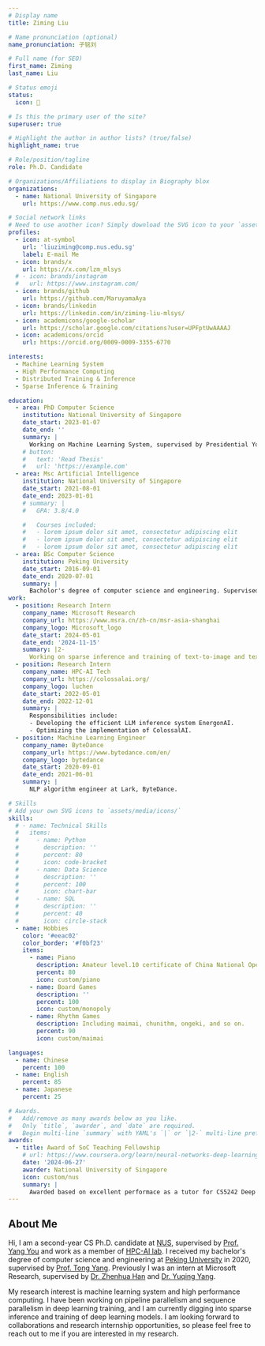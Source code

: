 ```yaml
---
# Display name
title: Ziming Liu

# Name pronunciation (optional)
name_pronunciation: 子铭刘

# Full name (for SEO)
first_name: Ziming
last_name: Liu

# Status emoji
status:
  icon: 🚀

# Is this the primary user of the site?
superuser: true

# Highlight the author in author lists? (true/false)
highlight_name: true

# Role/position/tagline
role: Ph.D. Candidate

# Organizations/Affiliations to display in Biography blox
organizations:
  - name: National University of Singapore
    url: https://www.comp.nus.edu.sg/

# Social network links
# Need to use another icon? Simply download the SVG icon to your `assets/media/icons/` folder.
profiles:
  - icon: at-symbol
    url: 'liuziming@comp.nus.edu.sg'
    label: E-mail Me
  - icon: brands/x
    url: https://x.com/lzm_mlsys
  # - icon: brands/instagram
  #   url: https://www.instagram.com/
  - icon: brands/github
    url: https://github.com/MaruyamaAya
  - icon: brands/linkedin
    url: https://linkedin.com/in/ziming-liu-mlsys/
  - icon: academicons/google-scholar
    url: https://scholar.google.com/citations?user=UPFptUwAAAAJ
  - icon: academicons/orcid
    url: https://orcid.org/0009-0009-3355-6770

interests:
  - Machine Learning System
  - High Performance Computing
  - Distributed Training & Inference
  - Sparse Inference & Training

education:
  - area: PhD Computer Science
    institution: National University of Singapore
    date_start: 2023-01-07
    date_end: ''
    summary: |
      Working on Machine Learning System, supervised by Presidential Young Professor Yang You.
    # button:
    #   text: 'Read Thesis'
    #   url: 'https://example.com'
  - area: Msc Artificial Intelligence
    institution: National University of Singapore
    date_start: 2021-08-01
    date_end: 2023-01-01
    # summary: |
    #   GPA: 3.8/4.0

    #   Courses included:
    #   - lorem ipsum dolor sit amet, consectetur adipiscing elit
    #   - lorem ipsum dolor sit amet, consectetur adipiscing elit
    #   - lorem ipsum dolor sit amet, consectetur adipiscing elit
  - area: BSc Computer Science
    institution: Peking University
    date_start: 2016-09-01
    date_end: 2020-07-01
    summary: |
      Bacholor's degree of computer science and engineering. Supervised by Prof. Tong Yang.
work:
  - position: Research Intern
    company_name: Microsoft Research
    company_url: https://www.msra.cn/zh-cn/msr-asia-shanghai
    company_logo: Microsoft_logo
    date_start: 2024-05-01
    date_end: '2024-11-15'
    summary: |2-
      Working on sparse inference and training of text-to-image and text-to-video models. Supervised by Dr. Zhenhua Han and Dr. Yuqing Yang. Awarded the "Stars of Tomorrow" Certificate from MSRA (top 10% intern).
  - position: Research Intern
    company_name: HPC-AI Tech
    company_url: https://colossalai.org/
    company_logo: luchen
    date_start: 2022-05-01
    date_end: 2022-12-01
    summary: |
      Responsibilities include:
      - Developing the efficient LLM inference system EnergonAI.
      - Optimizing the implementation of ColossalAI.
  - position: Machine Learning Engineer
    company_name: ByteDance
    company_url: https://www.bytedance.com/en/
    company_logo: bytedance
    date_start: 2020-09-01
    date_end: 2021-06-01
    summary: |
      NLP algorithm engineer at Lark, ByteDance.

# Skills
# Add your own SVG icons to `assets/media/icons/`
skills:
  # - name: Technical Skills
  #   items:
  #     - name: Python
  #       description: ''
  #       percent: 80
  #       icon: code-bracket
  #     - name: Data Science
  #       description: ''
  #       percent: 100
  #       icon: chart-bar
  #     - name: SQL
  #       description: ''
  #       percent: 40
  #       icon: circle-stack
  - name: Hobbies
    color: '#eeac02'
    color_border: '#f0bf23'
    items:
      - name: Piano
        description: Amateur level.10 certificate of China National Opera & Dance Drama Theater. Also played in an Anisong band in Peking University.
        percent: 80
        icon: custom/piano
      - name: Board Games
        description: ''
        percent: 100
        icon: custom/monopoly
      - name: Rhythm Games
        description: Including maimai, chunithm, ongeki, and so on.
        percent: 90
        icon: custom/maimai

languages:
  - name: Chinese
    percent: 100
  - name: English
    percent: 85
  - name: Japanese
    percent: 25

# Awards.
#   Add/remove as many awards below as you like.
#   Only `title`, `awarder`, and `date` are required.
#   Begin multi-line `summary` with YAML's `|` or `|2-` multi-line prefix and indent 2 spaces below.
awards:
  - title: Award of SoC Teaching Fellowship
    # url: https://www.coursera.org/learn/neural-networks-deep-learning
    date: '2024-06-27'
    awarder: National University of Singapore
    icon: custom/nus
    summary: |
      Awarded based on excellent performace as a tutor for CS5242 Deep Learning and Nerual Network. (3 out of all CS PhD students)
---
```


## About Me

Hi, I am a second-year CS Ph.D. candidate at [NUS](https://www.comp.nus.edu.sg/), supervised by [Prof. Yang You](https://www.comp.nus.edu.sg/~youy/) 
and work as a member of [HPC-AI lab](https://ai.comp.nus.edu.sg/).
I received my bachelor's degree of computer science and engineering at [Peking University](https://www.pku.edu.cn/) in 2020, supervised by [Prof. Tong Yang](https://yangtonghome.github.io/).
Previously I was an intern at Microsoft Research, supervised by [Dr. Zhenhua Han](https://hzhua.github.io/) and [Dr. Yuqing Yang](https://www.microsoft.com/en-us/research/people/yuqyang/).


My research interest is machine learning system and high performance computing. I have been working on pipeline parallelism and sequence parallelism
in deep learning training, and I am currently digging into sparse inference and training of deep learning models. I am looking 
forward to collaborations and research internship opportunities, so please feel free to reach out to me if you are interested in my research.

